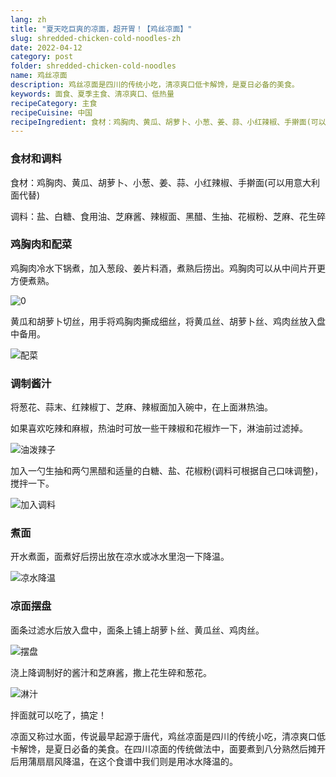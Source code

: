 ```yaml
---
lang: zh
title: "夏天吃巨爽的凉面，超开胃！【鸡丝凉面】"
slug: shredded-chicken-cold-noodles-zh
date: 2022-04-12
category: post
folder: shredded-chicken-cold-noodles
name: 鸡丝凉面
description: 鸡丝凉面是四川的传统小吃，清凉爽口低卡解馋，是夏日必备的美食。
keywords: 面食、夏季主食、清凉爽口、低热量
recipeCategory: 主食
recipeCuisine: 中国
recipeIngredient: 食材：鸡胸肉、黄瓜、胡萝卜、小葱、姜、蒜、小红辣椒、手擀面(可以用意大利面代替)。调料：盐、白糖、食用油、芝麻酱、辣椒面、黑醋、生抽、花椒粉、芝麻、花生碎
---
```


<!-- start slipsum code -->

### 食材和调料

食材：鸡胸肉、黄瓜、胡萝卜、小葱、姜、蒜、小红辣椒、手擀面(可以用意大利面代替)

调料：盐、白糖、食用油、芝麻酱、辣椒面、黑醋、生抽、花椒粉、芝麻、花生碎

### 鸡胸肉和配菜
鸡胸肉冷水下锅煮，加入葱段、姜片料酒，煮熟后捞出。鸡胸肉可以从中间片开更方便煮熟。

![0](/img/post/shredded-chicken-cold-noodles/1.png)

黄瓜和胡萝卜切丝，用手将鸡胸肉撕成细丝，将黄瓜丝、胡萝卜丝、鸡肉丝放入盘中备用。

![配菜](/img/post/shredded-chicken-cold-noodles/2.png)


### 调制酱汁
将葱花、蒜末、红辣椒丁、芝麻、辣椒面加入碗中，在上面淋热油。

如果喜欢吃辣和麻椒，热油时可放一些干辣椒和花椒炸一下，淋油前过滤掉。

![油泼辣子](/img/post/shredded-chicken-cold-noodles/3.png)

加入一勺生抽和两勺黑醋和适量的白糖、盐、花椒粉(调料可根据自己口味调整)，搅拌一下。

![加入调料](/img/post/shredded-chicken-cold-noodles/4.png)

### 煮面
开水煮面，面煮好后捞出放在凉水或冰水里泡一下降温。

![凉水降温](/img/post/shredded-chicken-cold-noodles/5.png)
### 凉面摆盘
面条过滤水后放入盘中，面条上铺上胡萝卜丝、黄瓜丝、鸡肉丝。

![摆盘](/img/post/shredded-chicken-cold-noodles/6.png)

浇上降调制好的酱汁和芝麻酱，撒上花生碎和葱花。

![淋汁](/img/post/shredded-chicken-cold-noodles/done.png)

拌面就可以吃了，搞定！

凉面又称过水面，传说最早起源于唐代，鸡丝凉面是四川的传统小吃，清凉爽口低卡解馋，是夏日必备的美食。在四川凉面的传统做法中，面要煮到八分熟然后摊开后用蒲扇扇风降温，在这个食谱中我们则是用冰水降温的。

